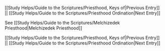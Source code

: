 [[Study Helps/Guide to the Scriptures/Priesthood, Keys of|Previous Entry]]  ||  [[Study Helps/Guide to the Scriptures/Priesthood Ordination|Next Entry]]

 See [[Study Helps/Guide to the Scriptures/Melchizedek Priesthood|Melchizedek Priesthood]]

[[Study Helps/Guide to the Scriptures/Priesthood, Keys of|Previous Entry]]  ||  [[Study Helps/Guide to the Scriptures/Priesthood Ordination|Next Entry]]